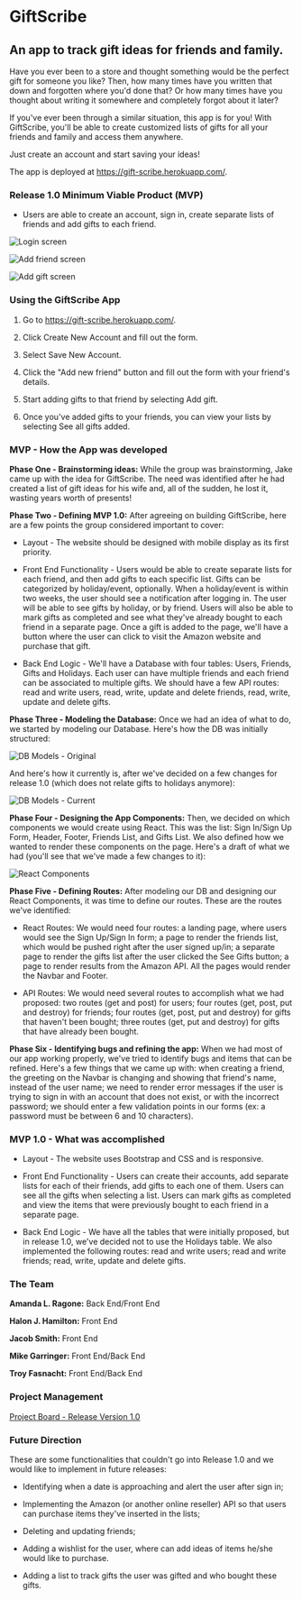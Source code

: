 <h1>GiftScribe</h1>
<h2>An app to track gift ideas for friends and family.</h2>

Have you ever been to a store and thought something would be the perfect gift for someone you like? Then, how many times have you written that down and forgotten where you'd done that? Or how many times have you thought about writing it somewhere and completely forgot about it later?

If you've ever been through a similar situation, this app is for you! With GiftScribe, you'll be able to create customized lists of gifts for all your friends and family and access them anywhere.

Just create an account and start saving your ideas!

The app is deployed at https://gift-scribe.herokuapp.com/.


<h3>Release 1.0 Minimum Viable Product (MVP)</h3>

- Users are able to create an account, sign in, create separate lists of friends and add gifts to each friend.

![Login screen](public/images/login-screen.jpg)

![Add friend screen](public/images/add-friend-screen.jpg)

![Add gift screen](public/images/add-gift-screen.jpg)


<h3>Using the GiftScribe App</h3>

1. Go to https://gift-scribe.herokuapp.com/.

2. Click Create New Account and fill out the form.

3. Select Save New Account.

4. Click the "Add new friend" button and fill out the form with your friend's details.

5. Start adding gifts to that friend by selecting Add gift.

6. Once you've added gifts to your friends, you can view your lists by selecting See all gifts added.


<h3>MVP - How the App was developed</h3>

**Phase One - Brainstorming ideas:** While the group was brainstorming, Jake came up with the idea for GiftScribe. The need was identified after he had created a list of gift ideas for his wife and, all of the sudden, he lost it, wasting years worth of presents! 

**Phase Two - Defining MVP 1.0:** After agreeing on building GiftScribe, here are a few points the group considered important to cover:

- Layout - The website should be designed with mobile display as its first priority.

- Front End Functionality - Users would be able to create separate lists for each friend, and then add gifts to each specific list. 
Gifts can be categorized by holiday/event, optionally. 
When a holiday/event is within two weeks, the user should see a notification after logging in. 
The user will be able to see gifts by holiday, or by friend.
Users will also be able to mark gifts as completed and see what they've already bought to each friend in a separate page.
Once a gift is added to the page, we'll have a button where the user can click to visit the Amazon website and purchase that gift.

- Back End Logic - We'll have a Database with four tables: Users, Friends, Gifts and Holidays. Each user can have multiple friends and each friend can be associated to multiple gifts.
We should have a few API routes: read and write users, read, write, update and delete friends, read, write, update and delete gifts.

**Phase Three - Modeling the Database:** Once we had an idea of what to do, we started by modeling our Database. Here's how the DB was initially structured:

![DB Models - Original](public/images/DB-modeling.jpg)

And here's how it currently is, after we've decided on a few changes for release 1.0 (which does not relate gifts to holidays anymore):

![DB Models - Current](public/images/DB-modeling-current.jpg)

**Phase Four - Designing the App Components:** Then, we decided on which components we would create using React. This was the list: Sign In/Sign Up Form, Header, Footer, Friends List, and Gifts List. We also defined how we wanted to render these components on the page. Here's a draft of what we had (you'll see that we've made a few changes to it):

![React Components](public/images/react-components.jpg)

**Phase Five - Defining Routes:** After modeling our DB and designing our React Components, it was time to define our routes. These are the routes we've identified:

- React Routes: We would need four routes: a landing page, where users would see the Sign Up/Sign In form; a page to render the friends list, which would be pushed right after the user signed up/in; a separate page to render the gifts list after the user clicked the See Gifts button; a page to render results from the Amazon API. All the pages would render the Navbar and Footer. 

- API Routes: We would need several routes to accomplish what we had proposed: two routes (get and post) for users; four routes (get, post, put and destroy) for friends; four routes (get, post, put and destroy) for gifts that haven't been bought; three routes (get, put and destroy) for gifts that have already been bought.

**Phase Six - Identifying bugs and refining the app:** When we had most of our app working properly, we've tried to identify bugs and items that can be refined. Here's a few things that we came up with: when creating a friend, the greeting on the Navbar is changing and showing that friend's name, instead of the user name; we need to render error messages if the user is trying to sign in with an account that does not exist, or with the incorrect password; we should enter a few validation points in our forms (ex: a password must be between 6 and 10 characters).


<h3>MVP 1.0 - What was accomplished</h3>

- Layout - The website uses Bootstrap and CSS and is responsive.

- Front End Functionality - Users can create their accounts, add separate lists for each of their friends, add gifts to each one of them. 
Users can see all the gifts when selecting a list.
Users can mark gifts as completed and view the items that were previously bought to each friend in a separate page.

- Back End Logic - We have all the tables that were initially proposed, but in release 1.0, we've decided not to use the Holidays table.
We also implemented the following routes: read and write users; read and write friends; read, write, update and delete gifts.


<h3>The Team</h3>

**Amanda L. Ragone:** Back End/Front End

**Halon J. Hamilton:** Front End

**Jacob Smith:** Front End

**Mike Garringer:** Front End/Back End

**Troy Fasnacht:** Front End/Back End


<h3>Project Management</h3>

[Project Board - Release Version 1.0](https://github.com/rise-shine/Project-2/projects/1)


<h3>Future Direction</h3>

These are some functionalities that couldn't go into Release 1.0 and we would like to implement in future releases:
- Identifying when a date is approaching and alert the user after sign in;

- Implementing the Amazon (or another online reseller) API so that users can purchase items they've inserted in the lists;

- Deleting and updating friends;

- Adding a wishlist for the user, where can add ideas of items he/she would like to purchase.

- Adding a list to track gifts the user was gifted and who bought these gifts.
